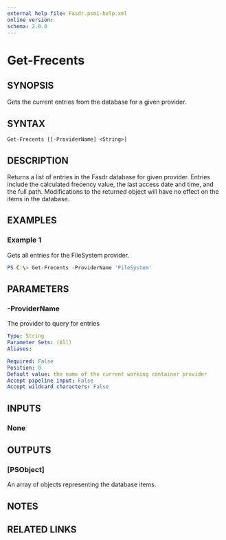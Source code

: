 ```yaml
---
external help file: Fasdr.psm1-help.xml
online version: 
schema: 2.0.0
---
```


# Get-Frecents
## SYNOPSIS
Gets the current entries from the database for a given provider.

## SYNTAX

```
Get-Frecents [[-ProviderName] <String>]
```

## DESCRIPTION
Returns a list of entries in the Fasdr database for given provider.  Entries include the calculated frecency value, the last access date and time, and the full path.  Modifications to the returned object will have no effect on the items in the database.
## EXAMPLES

### Example 1
Gets all entries for the FileSystem provider.
```powershell
PS C:\> Get-Frecents -ProviderName 'FileSystem'
```


## PARAMETERS

### -ProviderName
The provider to query for entries

```yaml
Type: String
Parameter Sets: (All)
Aliases: 

Required: False
Position: 0
Default value: the name of the current working container provider
Accept pipeline input: False
Accept wildcard characters: False
```

## INPUTS

### None


## OUTPUTS

### [PSObject]
An array of objects representing the database items.

## NOTES

## RELATED LINKS


